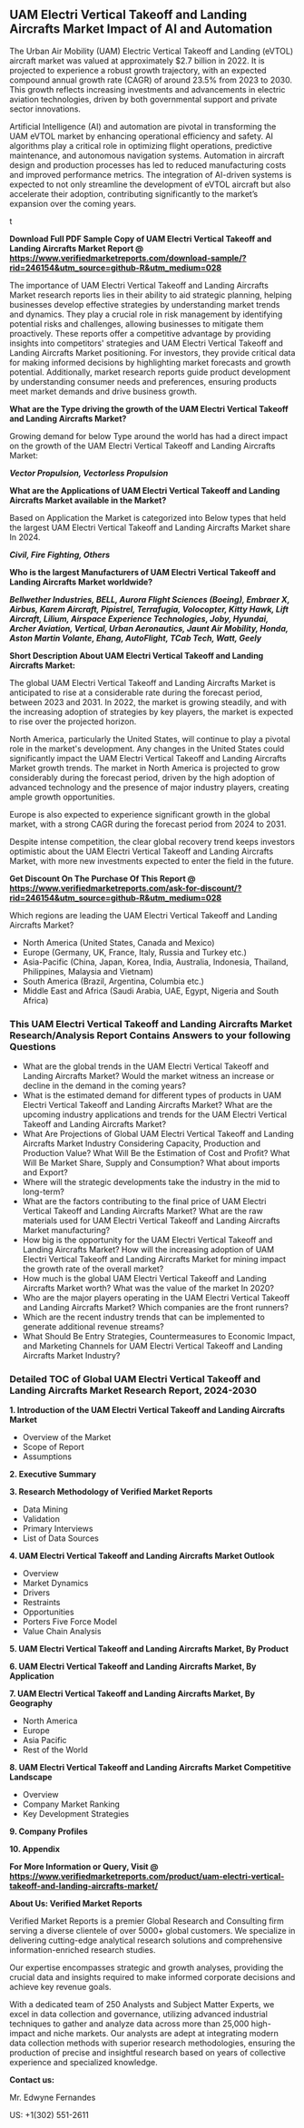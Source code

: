 <h2>UAM Electri Vertical Takeoff and Landing Aircrafts Market Impact of AI and Automation</h2><p>The Urban Air Mobility (UAM) Electric Vertical Takeoff and Landing (eVTOL) aircraft market was valued at approximately $2.7 billion in 2022. It is projected to experience a robust growth trajectory, with an expected compound annual growth rate (CAGR) of around 23.5% from 2023 to 2030. This growth reflects increasing investments and advancements in electric aviation technologies, driven by both governmental support and private sector innovations.</p><p>Artificial Intelligence (AI) and automation are pivotal in transforming the UAM eVTOL market by enhancing operational efficiency and safety. AI algorithms play a critical role in optimizing flight operations, predictive maintenance, and autonomous navigation systems. Automation in aircraft design and production processes has led to reduced manufacturing costs and improved performance metrics. The integration of AI-driven systems is expected to not only streamline the development of eVTOL aircraft but also accelerate their adoption, contributing significantly to the market’s expansion over the coming years.</p>t</p><p id="" class=""><strong>Download Full PDF Sample Copy of UAM Electri Vertical Takeoff and Landing Aircrafts Market Report @ <a href="https://www.verifiedmarketreports.com/download-sample/?rid=246154&utm_source=github-R&utm_medium=028" target="_blank">https://www.verifiedmarketreports.com/download-sample/?rid=246154&utm_source=github-R&utm_medium=028</a></strong></p><p>The importance of&nbsp;UAM Electri Vertical Takeoff and Landing Aircrafts Market research reports lies in their ability to aid strategic planning, helping businesses develop effective strategies by understanding market trends and dynamics. They play a crucial role in risk management by identifying potential risks and challenges, allowing businesses to mitigate them proactively. These reports offer a competitive advantage by providing insights into competitors' strategies and UAM Electri Vertical Takeoff and Landing Aircrafts Market positioning. For investors, they provide critical data for making informed decisions by highlighting market forecasts and growth potential. Additionally, market research reports guide product development by understanding consumer needs and preferences, ensuring products meet market demands and drive business growth.</p><p><strong>What are the&nbsp;Type driving the growth of the UAM Electri Vertical Takeoff and Landing Aircrafts Market?</strong></p><p id="" class="">Growing demand for below Type around the world has had a direct impact on the growth of the UAM Electri Vertical Takeoff and Landing Aircrafts Market:</p><em><strong>Vector Propulsion, Vectorless Propulsion</strong></em></p><strong>What are the&nbsp;Applications&nbsp;of UAM Electri Vertical Takeoff and Landing Aircrafts Market available in the Market?</strong></p><p id="" class="">Based on Application the Market is categorized into Below types that held the largest UAM Electri Vertical Takeoff and Landing Aircrafts Market share In 2024.</p><em><strong>Civil, Fire Fighting, Others</strong></em></p><strong>Who is the largest Manufacturers of UAM Electri Vertical Takeoff and Landing Aircrafts Market worldwide?</strong></p><p><em><strong>Bellwether Industries, BELL, Aurora Flight Sciences (Boeing), Embraer X, Airbus, Karem Aircraft, Pipistrel, Terrafugia, Volocopter, Kitty Hawk, Lift Aircraft, Lilium, Airspace Experience Technologies, Joby, Hyundai, Archer Aviation, Vertical, Urban Aeronautics, Jaunt Air Mobility, Honda, Aston Martin Volante, Ehang, AutoFlight, TCab Tech, Watt, Geely</strong></em></p><p id="" class=""><strong>Short Description About UAM Electri Vertical Takeoff and Landing Aircrafts Market:</strong></p><p>The global UAM Electri Vertical Takeoff and Landing Aircrafts Market is anticipated to rise at a considerable rate during the forecast period, between 2023 and 2031. In 2022, the market is growing steadily, and with the increasing adoption of strategies by key players, the market is expected to rise over the projected horizon.</p><p>North America, particularly the United States, will continue to play a pivotal role in the market's development. Any changes in the United States could significantly impact the UAM Electri Vertical Takeoff and Landing Aircrafts Market growth trends. The market in North America is projected to grow considerably during the forecast period, driven by the high adoption of advanced technology and the presence of major industry players, creating ample growth opportunities.</p><p>Europe is also expected to experience significant growth in the global market, with a strong CAGR during the forecast period from 2024 to 2031.</p><p>Despite intense competition, the clear global recovery trend keeps investors optimistic about the UAM Electri Vertical Takeoff and Landing Aircrafts Market, with more new investments expected to enter the field in the future.</p><p id="" class=""><strong>Get Discount On The Purchase Of This Report @ <a href="https://www.verifiedmarketreports.com/ask-for-discount/?rid=246154&utm_source=github-R&utm_medium=028" target="_blank">https://www.verifiedmarketreports.com/ask-for-discount/?rid=246154&utm_source=github-R&utm_medium=028</a></strong></p>Which regions are leading the UAM Electri Vertical Takeoff and Landing Aircrafts Market?</p><ul><li>North America (United States, Canada and Mexico)</li><li>Europe (Germany, UK, France, Italy, Russia and Turkey etc.)</li><li>Asia-Pacific (China, Japan, Korea, India, Australia, Indonesia, Thailand, Philippines, Malaysia and Vietnam)</li><li>South America (Brazil, Argentina, Columbia etc.)</li><li>Middle East and Africa (Saudi Arabia, UAE, Egypt, Nigeria and South Africa)</li></ul><h3 id="" class="">This UAM Electri Vertical Takeoff and Landing Aircrafts Market Research/Analysis Report Contains Answers to your following Questions</h3><ul><li>What are the global trends in the UAM Electri Vertical Takeoff and Landing Aircrafts Market? Would the market witness an increase or decline in the demand in the coming years?</li><li>What is the estimated demand for different types of products in UAM Electri Vertical Takeoff and Landing Aircrafts Market? What are the upcoming industry applications and trends for the UAM Electri Vertical Takeoff and Landing Aircrafts Market?</li><li>What Are Projections of Global UAM Electri Vertical Takeoff and Landing Aircrafts Market Industry Considering Capacity, Production and Production Value? What Will Be the Estimation of Cost and Profit? What Will Be Market Share, Supply and Consumption? What about imports and Export?</li><li>Where will the strategic developments take the industry in the mid to long-term?</li><li>What are the factors contributing to the final price of UAM Electri Vertical Takeoff and Landing Aircrafts Market? What are the raw materials used for UAM Electri Vertical Takeoff and Landing Aircrafts Market manufacturing?</li><li>How big is the opportunity for the UAM Electri Vertical Takeoff and Landing Aircrafts Market? How will the increasing adoption of UAM Electri Vertical Takeoff and Landing Aircrafts Market for mining impact the growth rate of the overall market?</li><li>How much is the global UAM Electri Vertical Takeoff and Landing Aircrafts Market worth? What was the value of the market In 2020?</li><li>Who are the major players operating in the UAM Electri Vertical Takeoff and Landing Aircrafts Market? Which companies are the front runners?</li><li>Which are the recent industry trends that can be implemented to generate additional revenue streams?</li><li>What Should Be Entry Strategies, Countermeasures to Economic Impact, and Marketing Channels for UAM Electri Vertical Takeoff and Landing Aircrafts Market Industry?</li></ul><h3 id="" class="">Detailed TOC of Global UAM Electri Vertical Takeoff and Landing Aircrafts Market Research Report, 2024-2030</h3><p id="" class=""><strong>1. Introduction of the UAM Electri Vertical Takeoff and Landing Aircrafts Market</strong></p><ul><li>Overview of the Market</li><li>Scope of Report</li><li>Assumptions</li></ul><p id="" class=""><strong>2. Executive Summary</strong></p><p id="" class=""><strong>3. Research Methodology of Verified Market Reports</strong></p><ul><li>Data Mining</li><li>Validation</li><li>Primary Interviews</li><li>List of Data Sources</li></ul><p id="" class=""><strong>4. UAM Electri Vertical Takeoff and Landing Aircrafts Market Outlook</strong></p><ul><li>Overview</li><li>Market Dynamics</li><li>Drivers</li><li>Restraints</li><li>Opportunities</li><li>Porters Five Force Model</li><li>Value Chain Analysis</li></ul><p id="" class=""><strong>5. UAM Electri Vertical Takeoff and Landing Aircrafts Market, By Product</strong></p><p id="" class=""><strong>6. UAM Electri Vertical Takeoff and Landing Aircrafts Market, By Application</strong></p><p id="" class=""><strong>7. UAM Electri Vertical Takeoff and Landing Aircrafts Market, By Geography</strong></p><ul><li>North America</li><li>Europe</li><li>Asia Pacific</li><li>Rest of the World</li></ul><p id="" class=""><strong>8. UAM Electri Vertical Takeoff and Landing Aircrafts Market Competitive Landscape</strong></p><ul><li>Overview</li><li>Company Market Ranking</li><li>Key Development Strategies</li></ul><p id="" class=""><strong>9. Company Profiles</strong></p><p id="" class=""><strong>10. Appendix</strong></p><p id="" class=""><strong>For More Information or Query, Visit @ <a href="https://www.verifiedmarketreports.com/product/uam-electri-vertical-takeoff-and-landing-aircrafts-market/" target="_blank">https://www.verifiedmarketreports.com/product/uam-electri-vertical-takeoff-and-landing-aircrafts-market/</a></strong></p><p id="" class=""><strong>About Us: Verified Market Reports</strong></p><p id="" class="">Verified Market Reports is a premier Global Research and Consulting firm serving a diverse clientele of over 5000+ global customers. We specialize in delivering cutting-edge analytical research solutions and comprehensive information-enriched research studies.</p><p id="" class="">Our expertise encompasses strategic and growth analyses, providing the crucial data and insights required to make informed corporate decisions and achieve key revenue goals.</p><p id="" class="">With a dedicated team of 250 Analysts and Subject Matter Experts, we excel in data collection and governance, utilizing advanced industrial techniques to gather and analyze data across more than 25,000 high-impact and niche markets. Our analysts are adept at integrating modern data collection methods with superior research methodologies, ensuring the production of precise and insightful research based on years of collective experience and specialized knowledge.</p><p id="" class=""><strong>Contact us:</strong></p><p id="" class="">Mr. Edwyne Fernandes</p><p id="" class="">US: +1(302) 551-2611</p>